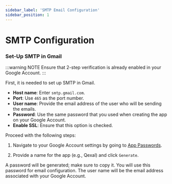 ```yaml
---
sidebar_label: 'SMTP Email Configuration'
sidebar_position: 1
---
```


# SMTP Configuration

### Set-Up SMTP in Gmail

:::warning NOTE
Ensure that 2-step verification is already enabled in your Google Account.
:::

First, it is needed to set up SMTP in Gmail.

- **Host name**: Enter `smtp.gmail.com`.
- **Port**: Use `465` as the port number.
- **User name**: Provide the email address of the user who will be sending the emails.
- **Password**: Use the same password that you used when creating the app on your Google Account.
- **Enable SSL**: Ensure that this option is checked.

Proceed with the following steps:


1. Navigate to your Google Account settings by going to [App Passwords](https://myaccount.google.com/apppasswords).

2. Provide a name for the app (e.g., Qexal) and click `Generate`.


A password will be generated; make sure to copy it. You will use this password for email configuration. The user name will be the email address associated with your Google Account.
